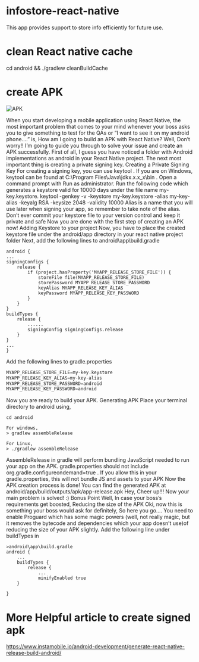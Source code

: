 # infostore-react-native

This app provides support to store info efficiently for future use.

# clean React native cache

cd android && ./gradlew cleanBuildCache

# create APK

![APK](https://medium.com/@hasangi/making-a-signed-apk-for-your-react-native-application-98e8529678db)

When you start developing a mobile application using React Native, the most important problem that comes to your mind whenever your boss asks you to give something to test for the QAs or “I want to see it on my android phone….” is,
How am I going to build an APK with React Native?
Well, Don’t worry!! I’m going to guide you through to solve your issue and create an APK successfully.
First of all, I guess you have noticed a folder with Android implementations as android in your React Native project.
The next most important thing is creating a private signing key.
Creating a Private Signing Key
For creating a signing key, you can use keytool .
If you are on Windows, keytool can be found at C:\Program Files\Java\jdkx.x.x_x\bin . Open a command prompt with Run as administrator.
Run the following code which generates a keystore valid for 10000 days under the file name my-key.keystore.
keytool -genkey -v -keystore my-key.keystore -alias my-key-alias -keyalg RSA -keysize 2048 -validity 10000
Alias is a name that you will use later when signing your app, so remember to take note of the alias.
Don’t ever commit your keystore file to your version control and keep it private and safe
Now you are done with the first step of creating an APK now!
Adding Keystore to your project
Now, you have to place the created keystore file under the android/app directory in your react native project folder
Next, add the following lines to android\app\build.gradle

```android
android {
...
signingConfigs {
    release {
        if (project.hasProperty('MYAPP_RELEASE_STORE_FILE')) {
            storeFile file(MYAPP_RELEASE_STORE_FILE)
            storePassword MYAPP_RELEASE_STORE_PASSWORD
            keyAlias MYAPP_RELEASE_KEY_ALIAS
            keyPassword MYAPP_RELEASE_KEY_PASSWORD
        }
    }
}
buildTypes {
    release {
        ......
        signingConfig signingConfigs.release
    }
}
...
}
```

Add the following lines to gradle.properties

```gradle
MYAPP_RELEASE_STORE_FILE=my-key.keystore
MYAPP_RELEASE_KEY_ALIAS=my-key-alias
MYAPP_RELEASE_STORE_PASSWORD=android
MYAPP_RELEASE_KEY_PASSWORD=android
```

Now you are ready to build your APK.
Generating APK
Place your terminal directory to android using,

```android
cd android

For windows,
> gradlew assembleRelease

For Linux,
> ./gradlew assembleRelease
```

AssembleRelease in gradle will perform bundling JavaScript needed to run your app on the APK.
gradle.properties should not include org.gradle.configureondemand=true . If you allow this in your gradle.properties, this will not bundle JS and assets to your APK
Now the APK creation process is done! You can find the generated APK at android/app/build/outputs/apk/app-release.apk
Hey, Cheer up!!! Now your main problem is solved! :)
Bonus Point
Well, In case your boss’s requirements get boosted,
Reducing the size of the APK
Oki, now this is something your boss would ask for definitely,
So here you go….
You need to enable Proguard which has some magic powers (well, not really magic, but it removes the bytecode and dependencies which your app doesn’t use)of reducing the size of your APK slightly.
Add the following line under buildTypes in 

```
>android\app\build.gradle
android {
    ... 
    buildTypes {
        release {
            ...
            minifyEnabled true
    }
    
}
```

# More Helpful article to create signed apk

https://www.instamobile.io/android-development/generate-react-native-release-build-android/
